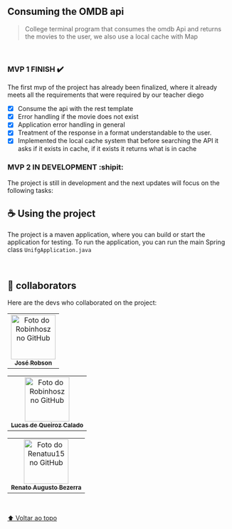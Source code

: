 <h2 id="unifg">Consuming the OMDB api</h2>



> College terminal program that consumes the omdb Api and returns the movies to the user, we also use a local cache with Map

<br>

### MVP 1 FINISH :heavy_check_mark:
The first mvp of the project has already been finalized, where it already meets all the requirements that were required by our teacher diego
- [x] Consume the api with the rest template
- [x] Error handling if the movie does not exist
- [x] Application error handling in general
- [x] Treatment of the response in a format understandable to the user.
- [x] Implemented the local cache system that before searching the API it asks if it exists in cache, if it exists it returns what is in cache

### MVP 2 IN DEVELOPMENT :shipit:
The project is still in development and the next updates will focus on the following tasks:
<br>

## ☕ Using the project

The project is a maven application, where you can build or start the application for testing. To run the application, you can run the main Spring class ```UnifgApplication.java```

<br>

## 🤝 collaborators

Here are the devs who collaborated on the project:

<table>
  <tr>
    <td align="center">
      <a href="https://github.com/robinhosz">
        <img src="https://avatars.githubusercontent.com/u/82779533?v=4" width="100px;" alt="Foto do Robinhosz no GitHub"/><br>
        <sub>
          <b>José Robson</b>
        </sub>
      </a>
    </td>
  </tr>
</table>

<table>
  <tr>
    <td align="center">
      <a href="https://github.com/lucasdqrz2">
        <img src="https://avatars.githubusercontent.com/u/128649478?s=400&u=4aa322799a604981bf7224d602cef4b11f53a744&v=4" width="100px;" alt="Foto do Robinhosz no GitHub"/><br>
        <sub>
          <b>Lucas de Queiroz Calado</b>
        </sub>
      </a>
    </td>
  </tr>
</table>

<table>
  <tr>
    <td align="center">
      <a href="https://github.com/lucasdqrz2">
        <img src="https://avatars.githubusercontent.com/u/107081089?v=4"width="100px;" alt="Foto do Renatuu15 no GitHub"/><br>
        <sub>
          <b>Renato Augusto Bezerra</b>
        </sub>
      </a>
    </td>
  </tr>
</table>


<br>

[⬆ Voltar ao topo](#unifg)<br>
